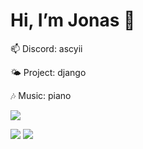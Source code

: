 # Hi, I’m Jonas 👋

📫 Discord: ascyii

🌤 Project: django

🎶 Music: piano

![](https://skillicons.dev/icons?i=arch,bash,blender,vscode,bootstrap,c,css,regex,django,git,nginx,react,github,haskell,html,js,linux,md,discord,neovim,nextjs,nodejs,npm,postgres,py,raspberrypi,react,rust,tailwind,ts,webpack,vite&perline=10)

![](https://img.shields.io/badge/Distro-Arch-d6ae22?logo=archlinux&logoColor=%231793D1)           ![](https://komarev.com/ghpvc/?username=Ascyii&color=lightgrey) 
